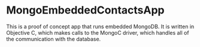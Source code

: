 # MongoEmbeddedContactsApp

This is a proof of concept app that runs embedded MongoDB. It is written in Objective C, which makes calls to the MongoC driver, which handles all of the communication with the database.

